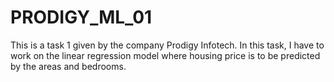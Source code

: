 # PRODIGY_ML_01
This is a task 1 given by the company Prodigy Infotech. In this task, I have to work on the linear regression model where housing price is to be predicted by the areas and bedrooms.
